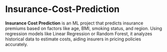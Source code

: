 # Insurance-Cost-Prediction
**Insurance Cost Prediction** is an ML project that predicts insurance premiums based on factors like age, BMI, smoking status, and region. Using regression models like Linear Regression or Random Forest, it analyzes historical data to estimate costs, aiding insurers in pricing policies accurately.
